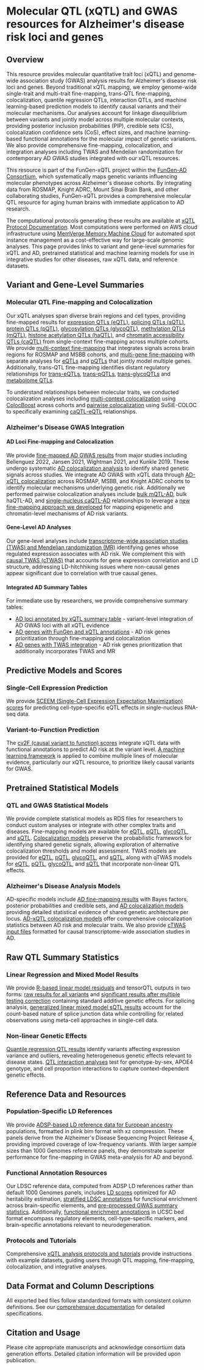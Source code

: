 # Molecular QTL (xQTL) and GWAS resources for Alzheimer's disease risk loci and genes

## Overview

This resource provides molecular quantitative trait loci (xQTL) and genome-wide association study (GWAS) analysis results for Alzheimer's disease risk loci and genes. Beyond traditional xQTL mapping, we employ genome-wide single-trait and multi-trait fine-mapping, trans-QTL fine-mapping, colocalization, quantile regression QTLs, interaction QTLs, and machine learning-based prediction models to identify causal variants and their molecular mechanisms. Our analyses account for linkage disequilibrium between variants and jointly model across multiple molecular contexts, providing posterior inclusion probabilities (PIP), credible sets (CS), colocalization confidence sets (CoS), effect sizes, and machine learning-based functional annotations for the molecular impact of genetic variations. We also provide comprehensive fine-mapping, colocalization, and integration analyses including TWAS and Mendelian randomization for contemporary AD GWAS studies integrated with our xQTL resources.

This resource is part of the FunGen-xQTL project within the [FunGen-AD Consortium](https://adsp-fgc.niagads.org/research/), which systematically maps genetic variants influencing molecular phenotypes across Alzheimer's disease cohorts. By integrating data from ROSMAP, Knight ADRC, Mount Sinai Brain Bank, and other collaborating studies, FunGen-xQTL provides a comprehensive molecular QTL resource for aging human brains with immediate application to AD research.

The computational protocols generating these results are available at [xQTL Protocol Documentation](https://statfungen.github.io/xqtl-protocol/README.html). Most computations were performed on AWS cloud infrastructure using [MemVerge Memory Machine Cloud](https://www.mmcloud.io/) for automated spot instance management as a cost-effective way for large-scale genomic analyses. This page provides links to variant and gene-level summaries for xQTL and AD, pretrained statistical and machine learning models for use in integrative studies for other diseases, raw xQTL data, and reference datasets.

## Variant and Gene-Level Summaries

### Molecular QTL Fine-mapping and Colocalization

Our xQTL analyses span diverse brain regions and cell types, providing fine-mapped results for [expression QTLs (eQTL)](#single_context_eqtl), [splicing QTLs (sQTL)](#single_context_sqtl), [protein QTLs (pQTL)](#single_context_pqtl), [glycosylation QTLs (glycoQTL)](#single_context_glycoqtl), [methylation QTLs (mQTL)](#single_context_mqtl), [histone acetylation QTLs (haQTL)](#single_context_haqtl), and [chromatin accessibility QTLs (caQTL)](#single_context_caqtl) from single-context fine-mapping across multiple cohorts. We provide [multi-context fine-mapping](#multi_context_finemapping) that integrates signals across brain regions for ROSMAP and MSBB cohorts, and [multi-gene fine-mapping](#multi_gene_finemapping) with separate analyses for [eQTLs](#multi_gene_eqtl) and [pQTLs](#multi_gene_pqtl) that jointly model multiple genes. Additionally, trans-QTL fine-mapping identifies distant regulatory relationships for [trans-eQTLs](#trans_eqtl), [trans-pQTLs](#trans_pqtl), [trans-glycoQTLs](#trans_gpqtl) and [metabolome QTLs](#trans_metabolome).

To understand relationships between molecular traits, we conducted colocalization analyses including [multi-context colocalization](#multi_context_colocalization) using [ColocBoost](https://www.medrxiv.org/content/10.1101/2025.04.17.25326042v1) across cohorts and [pairwise colocalization](#pairwise_colocalization) using SuSiE-COLOC to specifically examining [caQTL-eQTL](#caqtl_eqtl) relationships.

### Alzheimer's Disease GWAS Integration

#### AD Loci Fine-mapping and Colocalization

We provide [fine-mapped AD GWAS results](#ad_finemapping) from major studies including Bellenguez 2022, Jansen 2021, Wightman 2021, and Kunkle 2019. These undergo systematic [AD colocalization analysis](#ad_colocalization) to identify shared genetic signals across studies. We integrate AD GWAS with xQTL data through [AD-xQTL colocalization](#ad_xqtl_colocalization) across ROSMAP, MSBB, and Knight ADRC cohorts to identify molecular mechanisms underlying genetic risk. Additionally we performed pairwise colocalization analyses include [bulk mQTL-AD](#bulk_mqtl_haqtl_ad), bulk haQTL-AD, and [single-nucleus caQTL-AD](#caqtl_ad) relationships to leverage a [new fine-mapping approach we developed](https://www.biorxiv.org/content/10.1101/2025.08.17.670732v1) for mapping epigenetic and chromatin-level mechanisms of AD risk variants.

#### Gene-Level AD Analyses

Our gene-level analyses include [transcriptome-wide association studies (TWAS) and Mendelian randomization (MR)](#twas_mr) identifying genes whose regulated expression associates with AD risk. We complement this with [causal TWAS (cTWAS)](#ctwas) that accounts for gene expression correlation and LD structure, addressing LD-hitchhiking issues where non-causal genes appear significant due to correlation with true causal genes.

#### **Integrated AD Summary Tables**

For immediate use by researchers, we provide comprehensive summary tables:
- [AD loci annotated by xQTL summary table](#ad_loci_xqtl_table) - variant-level integration of AD GWAS loci with all xQTL evidence
- [AD genes with FunGen and xQTL annotations](#ad_genes_fungen_xqtl) - AD risk genes prioritization through fine-mapping and colocalization
- [AD genes with TWAS integration](#ad_genes_twas_xqtl) - AD risk genes prioritization that additionally incorporates TWAS and MR

## Predictive Models and Scores

### Single-Cell Expression Prediction

We provide [SCEEM (Single-Cell Expression Expectation Maximization) scores](#xqtl_sceem_scores) for predicting cell-type-specific eQTL effects in single-nucleus RNA-seq data. 

### Variant-to-Function Prediction

The [cv2F (causal variant to function) scores](#cv2f_scores) integrate xQTL data with functional annotations to predict AD risk at the variant level. [A machine learning framework](https://www.biorxiv.org/content/10.1101/2024.11.07.622307v2) is applied to combine multiple lines of molecular evidence, particularly our xQTL resource, to prioritize likely causal variants for GWAS.

## Pretrained Statistical Models

### QTL and GWAS Statistical Models

We provide complete statistical models as RDS files for researchers to conduct custom analyses or integrate with other complex traits and diseases. Fine-mapping models are available for [eQTL](#finemapping_models_eqtl), [pQTL](#finemapping_models_pqtl), [glycoQTL](#finemapping_models_glycoqtl), and [sQTL](#finemapping_models_sqtl). [Colocalization models](#colocalization_models) preserve the probabilistic framework for identifying shared genetic signals, allowing exploration of alternative colocalization thresholds and model assessment. TWAS models are provided for [eQTL](#twas_models_eqtl), [pQTL](#twas_models_pqtl), [glycoQTL](#twas_models_glycoqtl), and [sQTL](#twas_models_sqtl), along with qTWAS models for [eQTL](#qtwas_models_eqtl), [pQTL](#qtwas_models_pqtl), [glycoQTL](#qtwas_models_glycoqtl), and [sQTL](#qtwas_models_sqtl) that incorporate non-linear QTL effects.

### Alzheimer's Disease Analysis Models

AD-specific models include [AD fine-mapping results](#ad_fine_mapping_models) with Bayes factors, posterior probabilities and credible sets, and [AD colocalization models](#ad_colocalization_models) providing detailed statistical evidence of shared genetic architecture per locus. [AD-xQTL colocalization models](#ad_xqtl_colocalization_models) offer comprehensive colocalization statistics between AD risk and molecular traits. We also provide [cTWAS input files](#ad_ctwas_input) formatted for causal transcriptome-wide association studies in AD.

## Raw QTL Summary Statistics

### Linear Regression and Mixed Model Results

We provide [R-based linear model residuals](#r_lm_residual_sumstats) and tensorQTL outputs in two forms: [raw results for all variants](#tensorqtl_sumstats_raw) and [significant results after multiple testing correction](#tensorqtl_sumstats_significant) containing standard additive genetic effects. For splicing analysis, [generalized linear mixed model sQTL results](#xqtl_glmm) account for the count-based nature of splice junction data while controlling for related observations using meta-cell approaches in single-cell data.

### Non-linear Genetic Effects

[Quantile regression QTL results](#xqtl_qr) identify variants affecting expression variance and outliers, revealing heterogeneous genetic effects relevant to disease states. [QTL interaction analyses](#xqtl_interaction) test for genotype-by-sex, APOE4 genotype, and cell proportion interactions to capture context-dependent genetic effects.

## Reference Data and Resources

### Population-Specific LD References

We provide [ADSP-based LD reference data for European ancestry](#adsp_ld_reference_eur) populations, formatted in plink bim format with xz compression. These panels derive from the Alzheimer's Disease Sequencing Project Release 4, providing improved coverage of low-frequency variants. With larger sample sizes than 1000 Genomes reference panels, they demonstrate superior performance for fine-mapping in GWAS meta-analysis for AD and beyond.

### Functional Annotation Resources

Our LDSC reference data, computed from ADSP LD references rather than default 1000 Genomes panels, includes [LD scores](#ldsc_ld_scores) optimized for AD heritability estimation, [stratified LDSC annotations](#ldsc_sldsc_annotations) for functional enrichment across brain-specific elements, and [pre-processed GWAS summary statistics](#ldsc_gwas_munged). Additionally, [functional enrichment annotations](#functional_enrichment_annotations) in UCSC bed format encompass regulatory elements, cell-type-specific markers, and brain-specific annotations relevant to neurodegeneration.

### Protocols and Tutorials

Comprehensive [xQTL analysis protocols and tutorials](#xqtl_protocol_tutorial) provide instructions with example datasets, guiding users through QTL mapping, fine-mapping, colocalization, and integrative analyses.

## Data Format and Column Descriptions

All exported bed files follow standardized formats with consistent column definitions. See our [comprehensive documentation](https://github.com/cumc/xqtl-data/tree/main/release_data) for detailed specifications.

## Citation and Usage

Please cite appropriate manuscripts and acknowledge consortium data generation efforts. Detailed citation information will be provided upon publication.


